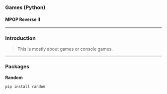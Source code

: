 ### Games (Python)
#### MPOP Reverse II
---
### Introduction
> This is mostly about games or console games.
---
### Packages
**Random**
```Bash
pip install random
```
